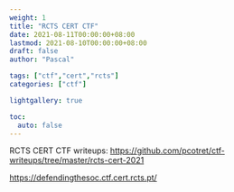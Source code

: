 ```yaml
---
weight: 1
title: "RCTS CERT CTF"
date: 2021-08-11T00:00:00+08:00
lastmod: 2021-08-10T00:00:00+08:00
draft: false
author: "Pascal"

tags: ["ctf","cert","rcts"]
categories: ["ctf"]

lightgallery: true

toc:
  auto: false
---
```


RCTS CERT CTF  writeups: https://github.com/pcotret/ctf-writeups/tree/master/rcts-cert-2021

https://defendingthesoc.ctf.cert.rcts.pt/

